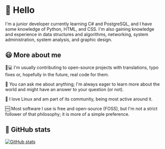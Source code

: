 # 👋 Hello

I'm a junior developer currently learning C# and PostgreSQL, and I have some knowledge of Python, HTML, and CSS.
I'm also gaining knowledge and experience in data structures and algorithms,
networking, system administration, system analysis, and graphic design.

## 😃 More about me

🧑💻 I'm usually contributing to open-source projects with translations, typo fixes or, hopefully in the future,
real code for them.

💬 You can ask me about anything; I'm always eager to learn more about the world
and might have an answer to your question (or not).

🐧 I love Linux and am part of its community, being most active around it.

🆓 Most software I use is free and open-source (FOSS), but I'm not a strict follower of that philosophy;
it is more of a simple preference.

## 🌟 GitHub stats
[![GitHub stats](https://github-readme-stats.vercel.app/api?username=kazevic&show_icons=true&theme=catppuccin_mocha)](https://github.com/anuraghazra/github-readme-stats)
